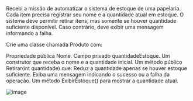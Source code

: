 Recebi a missão de automatizar o sistema de estoque de uma papelaria. Cada item precisa registrar seu nome e a quantidade atual em estoque. O sistema deve permitir retirar itens, mas somente se houver quantidade suficiente disponível. Caso contrário, deve exibir uma mensagem informando a falha.

Crie uma classe chamada Produto com:

Propriedade pública Nome.
Campo privado quantidadeEstoque.
Um construtor que receba o nome e a quantidade inicial.
Um método público Retirar(int quantidade) que:
Reduz a quantidade apenas se houver estoque suficiente.
Exiba uma mensagem indicando o sucesso ou a falha da operação.
Um método ExibirEstoque() para mostrar a quantidade atual.

![image](https://github.com/user-attachments/assets/2a3882fc-ae33-4f4e-a422-95dffffe3715)
